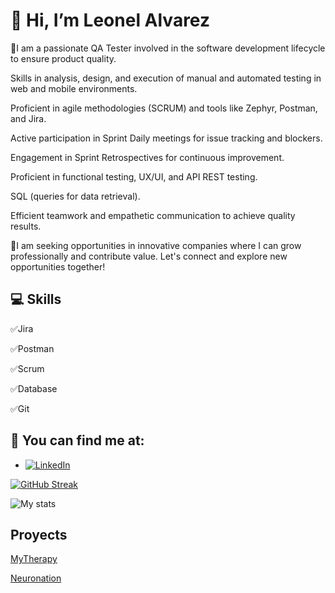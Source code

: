 # 👋 Hi, I’m Leonel Alvarez


👔I am a passionate QA Tester involved in the software development lifecycle to ensure product quality.

Skills in analysis, design, and execution of manual and automated testing in web and mobile environments. 

Proficient in agile methodologies (SCRUM) and tools like Zephyr, Postman, and Jira.

Active participation in Sprint Daily meetings for issue tracking and blockers.

Engagement in Sprint Retrospectives for continuous improvement.

Proficient in functional testing, UX/UI, and API REST testing.

SQL (queries for data retrieval).

Efficient teamwork and empathetic communication to achieve quality results.

🔎I am seeking opportunities in innovative companies where I can grow professionally and contribute value.
Let's connect and explore new opportunities together!

## 💻 Skills
 ✅Jira
 
 ✅Postman
  
 ✅Scrum
 
 ✅Database
 
 ✅Git

## 📌 You can find me at:

- [![LinkedIn][linkedin-shield]][linkedin-url]

[linkedin-shield]: https://img.shields.io/badge/-LinkedIn-black.svg?style=for-the-badge&logo=linkedin&colorB=001a57
[linkedin-url]: https://www.linkedin.com/in/leonelalvarezz

[![GitHub Streak](https://streak-stats.demolab.com?user=leonelAlvarez17&date_format=j%20M%5B%20Y%5D)](https://git.io/streak-stats)

![My stats](https://github-readme-stats.vercel.app/api?username=leonelAlvarez17&count_private=true&show_icons=true&theme=radical)

## Proyects
[MyTherapy](https://github.com/leonelAlvarez17/MyTherapy.git)

[Neuronation](https://github.com/leonelAlvarez17/Neuronation.git)
